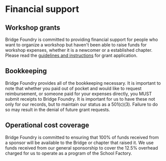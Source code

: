 # Financial support

## Workshop grants
Bridge Foundry is committed to providing financial support for people who want to organize a workshop but haven't been able to raise funds for workshop expenses, whether it is a newcomer or a established chapter. Please read the [guidelines and instructions](workshop-grant-applications.md) for grant application.

## Bookkeeping
Bridge Foundry provides all of the bookkeeping necessary. It is important to note that whether you paid out of pocket and would like to request reimbursement, or someone paid for your expenses directly, you MUST submit receipts to Bridge Foundry. It is important for us to have these not only for our records, but to maintain our status as a 501(c)(3). Failure to do so may result in the denial of future grant requests.

## Operational cost coverage
Bridge Foundry is committed to ensuring that 100% of funds received from a sponsor will be available to the Bridge or chapter that raised it. We use funds received from our general sponsorship to cover the 12.5% overhead charged for us to operate as a program of the School Factory.

